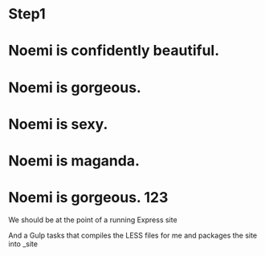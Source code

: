 # Step1
# Noemi is confidently beautiful.
# Noemi is gorgeous.
# Noemi is sexy.
# Noemi is maganda.
# Noemi is gorgeous. 123

We should be at the point of a running Express site

And a Gulp tasks that compiles the LESS files for me and packages the site into _site





